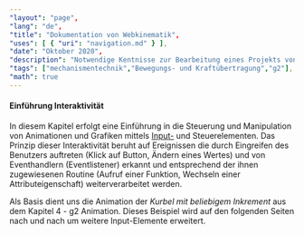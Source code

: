 ```yaml
---
"layout": "page",
"lang": "de",
"title": "Dokumentation von Webkinematik",
"uses": [ { "uri": "navigation.md" } ],
"date": "Oktober 2020",
"description": "Notwendige Kentnisse zur Bearbeitung eines Projekts von Webkinematik",
"tags": ["mechanismentechnik","Bewegungs- und Kraftübertragung","g2"],
"math": true
---
```


#### Einführung Interaktivität

In diesem Kapitel erfolgt eine Einführung in die Steuerung und Manipulation von Animationen und Grafiken mittels [Input-](https://wiki.selfhtml.org/wiki/HTML/Formulare/input) und Steuerelementen. Das Prinzip dieser Interaktivität beruht auf Ereignissen die durch Eingreifen des Benutzers auftreten (Klick auf Button, Ändern eines Wertes) und von Eventhandlern (Eventlistener) erkannt und entsprechend der ihnen zugewiesenen Routine (Aufruf einer Funktion, Wechseln einer Attributeigenschaft) weiterverarbeitet werden.

Als Basis dient uns die Animation der *Kurbel mit beliebigem Inkrement* aus dem Kapitel 4 - g2 Animation. Dieses Beispiel wird auf den folgenden Seiten nach und nach um weitere Input-Elemente erweitert.
